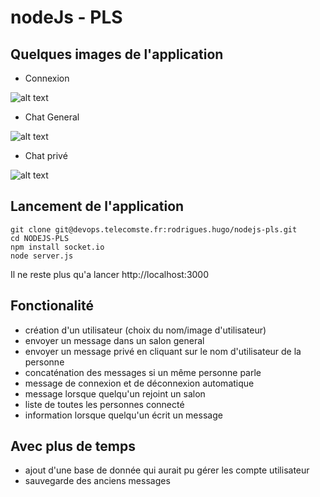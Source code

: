 # nodeJs - PLS


## Quelques images de l'application
 - Connexion

![alt text](https://zupimages.net/up/23/04/31jz.png)

 - Chat General

![alt text](https://zupimages.net/up/23/04/aj0a.png)

 - Chat privé

![alt text](https://zupimages.net/up/23/04/bvn8.png)


## Lancement de l'application
```
git clone git@devops.telecomste.fr:rodrigues.hugo/nodejs-pls.git
cd NODEJS-PLS
npm install socket.io
node server.js
```
Il ne reste plus qu'a lancer http://localhost:3000


## Fonctionalité

  - création d'un utilisateur (choix du nom/image d'utilisateur)
  - envoyer un message dans un salon general 
  - envoyer un message privé en cliquant sur le nom d'utilisateur de la personne
  - concaténation des messages si un même personne parle
  - message de connexion et de déconnexion automatique
  - message lorsque quelqu'un rejoint un salon
  - liste de toutes les personnes connecté 
  - information lorsque quelqu'un écrit un message


## Avec plus de temps

  - ajout d'une base de donnée qui aurait pu gérer les compte utilisateur
  - sauvegarde des anciens messages